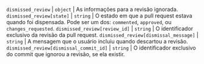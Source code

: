 `dismissed_review` | `object` | As informações para a revisão ignorada. `dismissed_review[state]` | `string` | O estado em que a pull request estava quando foi dispensada. Pode ser um dos: `commented`, `approved`, ou `changes_requested`. `dismissed_review[review_id]` | `string` | O identificador exclusivo da revisão da pull request. `dismissed_review[dismissal_message]` | `string` | A mensagem que o usuário incluiu quando descartou a revisão. `dismissed_review[dismissal_commit_id]` | `string` | O identificador exclusivo do commit que ignorou a revisão, se ela existir.
